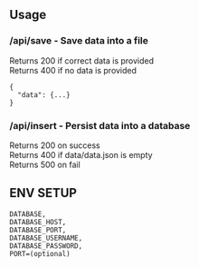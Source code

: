 ## Usage

### /api/save - Save data into a file  
Returns 200 if correct data is provided  
Returns 400 if no data is provided  

```
{
  "data": {...}
}
```

### /api/insert - Persist data into a database  
Returns 200 on success  
Returns 400 if data/data.json is empty  
Returns 500 on fail  

## ENV SETUP
```
DATABASE,
DATABASE_HOST,
DATABASE_PORT,
DATABASE_USERNAME,
DATABASE_PASSWORD,
PORT=(optional)
```